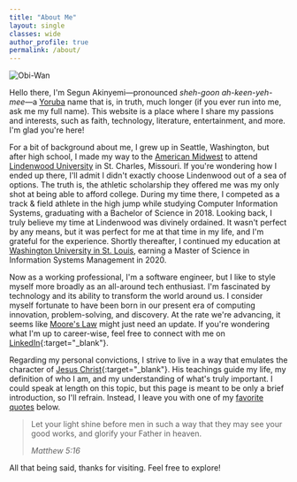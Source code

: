 ```yaml
---
title: "About Me"
layout: single
classes: wide
author_profile: true
permalink: /about/
---
```


<script src="/assets/js/dynamic-link-targeting.js"></script>

![Obi-Wan](/assets/images/obiwan.gif)

Hello there, I'm Segun Akinyemi—pronounced _sheh-goon ah-keen-yeh-mee_—a [Yoruba](https://en.wikipedia.org/wiki/Yoruba_people) name that is, in truth, much longer (if you ever run into me, ask me my full name). This website is a place where I share my passions and interests, such as faith, technology, literature, entertainment, and more. I'm glad you're here!

For a bit of background about me, I grew up in Seattle, Washington, but after high school, I made my way to the [American Midwest](https://en.wikipedia.org/wiki/Midwestern_United_States) to attend [Lindenwood University](https://en.wikipedia.org/wiki/Lindenwood_University) in St. Charles, Missouri. If you're wondering how I ended up there, I'll admit I didn't exactly choose Lindenwood out of a sea of options. The truth is, the athletic scholarship they offered me was my only shot at being able to afford college. During my time there, I competed as a track & field athlete in the high jump while studying Computer Information Systems, graduating with a Bachelor of Science in 2018. Looking back, I truly believe my time at Lindenwood was divinely ordained. It wasn't perfect by any means, but it was perfect for me at that time in my life, and I'm grateful for the experience. Shortly thereafter, I continued my education at [Washington University in St. Louis](https://en.wikipedia.org/wiki/Washington_University_in_St._Louis), earning a Master of Science in Information Systems Management in 2020.

Now as a working professional, I'm a software engineer, but I like to style myself more broadly as an all-around tech enthusiast. I'm fascinated by technology and its ability to transform the world around us. I consider myself fortunate to have been born in our present era of computing innovation, problem-solving, and discovery. At the rate we're advancing, it seems like [Moore's Law](https://en.wikipedia.org/wiki/Moore%27s_law) might just need an update. If you're wondering what I'm up to career-wise, feel free to connect with me on [LinkedIn](https://www.linkedin.com/in/segunakinyemi){:target="_blank"}.

Regarding my personal convictions, I strive to live in a way that emulates the character of [Jesus Christ](/blog/commands-of-christ/){:target="_blank"}. His teachings guide my life, my definition of who I am, and my understanding of what's truly important. I could speak at length on this topic, but this page is meant to be only a brief introduction, so I'll refrain. Instead, I leave you with one of my [favorite quotes](/blog/favorite-quotes) below.

> Let your light shine before men in such a way that they may see your good works, and glorify your Father in heaven.
>
> <cite>Matthew 5:16</cite>

All that being said, thanks for visiting. Feel free to explore!

